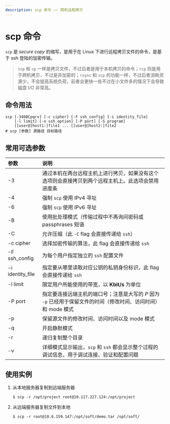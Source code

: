 ```yaml
---
description: scp 命令 —— 跨机远程拷贝
---
```


# scp 命令

`scp` 是 *secure copy* 的缩写，是用于在 Linux 下进行远程拷贝文件的命令，是基于 ssh 登陆的加密传输。

> `scp` 和 `cp` 一样是拷贝文件，不过后者是用于本机拷贝的命令；`rcp` 则是用于跨机拷贝，不过是非加密的；`rsync` 和 `scp` 的功能一样，不过后者消耗资源少，不会提高系统负荷，前者会更快一些不过在小文件多的情况下会导致磁盘 I/O 非常高。

## 命令用法

``` shell
scp [-346BCpqrv] [-c cipher] [-F ssh_config] [-i identity_file]
    [-l limit] [-o ssh_option] [-P port] [-S program]
    [[user@]host1:]file1 ... [[user@]host2:]file2
# scp [参数] 源路径 目标路径
```

## 常用可选参数 

| 参数 | 说明 |
|:---|:---|
| -3 | 通过本机在两台远程主机上进行拷贝，如果没有这个选项则会直接拷贝到两个远程主机上。此选项会禁用进度条 |
| -4 | 强制 `scp` 使用 IPv4 寻址 |
| -6 | 强制 `scp` 使用 IPv6 寻址 |
| -B | 使用批处理模式（传输过程中不再询问密码或 passphrases 短语 |
| -C | 允许压缩（此 `-C` flag 会直接传递给 `ssh`） |
| -c cipher | 选择加密传输的算法，此 flag 会直接传递给 `ssh` |
| -F ssh_config | 为每个用户指定独立的 `ssh` 配置文件 |
| -i identity_file | 指定要从哪里读取对应公钥的私钥身份标识，此 flag 会直接传递给 `ssh` |
| -l limit | 限定用户所能使用的带宽，以 **Kbit/s** 为单位 |
| -P port | 指定要连接远端主机的端口号；注意是大写的 *P* 因为 `-p` 已经用于保留文件的时间（修改时间、访问时间）和 mode 模式 |
| -p | 保留源文件的修改时间、访问时间以及 mode 模式 |
| -q | 开启静默模式 |
| -r | 递归复制整个目录 |
| -v | 详细模式显示输出，`scp` 和 `ssh` 都会显示整个过程的调试信息，用于调试连接、验证和配置问题 |


## 使用实例

1. 从本地服务器复制到远端服务器

    ``` shell
    $ scp -r /opt/project root@10.117.227.124:/opt/project
    ```
2. 从远端服务器复制文件到本地

    ```shell
    $ scp -r root@10.6.159.147:/opt/soft/demo.tar /opt/soft/
    ```
